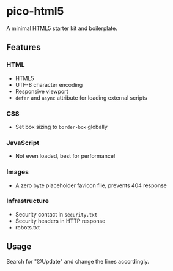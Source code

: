# pico-html5

A minimal HTML5 starter kit and boilerplate.

## Features

### HTML

- HTML5
- UTF-8 character encoding
- Responsive viewport
- `defer` and `async` attribute for loading external scripts

### CSS

- Set box sizing to `border-box` globally

### JavaScript

- Not even loaded, best for performance!

### Images

- A zero byte placeholder favicon file, prevents 404 response

### Infrastructure

- Security contact in `security.txt`
- Security headers in HTTP response
- robots.txt

## Usage

Search for "@Update" and change the lines accordingly.
